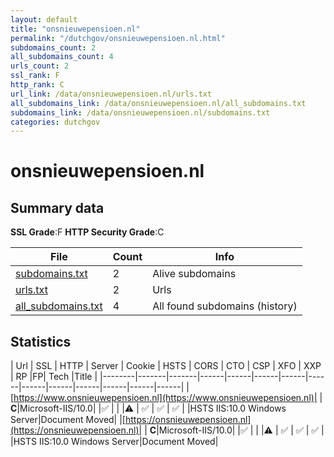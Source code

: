 ```yaml
---
layout: default
title: "onsnieuwepensioen.nl"
permalink: "/dutchgov/onsnieuwepensioen.nl.html"
subdomains_count: 2
all_subdomains_count: 4
urls_count: 2
ssl_rank: F
http_rank: C
url_link: /data/onsnieuwepensioen.nl/urls.txt
all_subdomains_link: /data/onsnieuwepensioen.nl/all_subdomains.txt
subdomains_link: /data/onsnieuwepensioen.nl/subdomains.txt
categories: dutchgov
---
```



# onsnieuwepensioen.nl
## Summary data


**SSL Grade**:F
**HTTP Security Grade**:C


| File       | Count | Info |
|------------|-------|------|
|[subdomains.txt](/data/onsnieuwepensioen.nl/subdomains.txt)|2|Alive subdomains|
|[urls.txt](/data/onsnieuwepensioen.nl/urls.txt)|2|Urls|
|[all_subdomains.txt](/data/onsnieuwepensioen.nl/all_subdomains.txt)|4|All found subdomains (history)|


## Statistics


| Url | SSL | HTTP | Server | Cookie | HSTS | CORS | CTO | CSP | XFO | XXP | RP |FP| Tech |Title |
|--------|-------|-------|------|------|------|------|------|------|------|------|------|------|------|
|[https://www.onsnieuwepensioen.nl](https://www.onsnieuwepensioen.nl)| | **C**|Microsoft-IIS/10.0| |:white_check_mark: | | |:warning: | :white_check_mark: | :white_check_mark: | :white_check_mark: | |HSTS IIS:10.0 Windows Server|Document Moved|
|[https://onsnieuwepensioen.nl](https://onsnieuwepensioen.nl)| | **C**|Microsoft-IIS/10.0| |:white_check_mark: | | |:warning: | :white_check_mark: | :white_check_mark: | :white_check_mark: | |HSTS IIS:10.0 Windows Server|Document Moved|